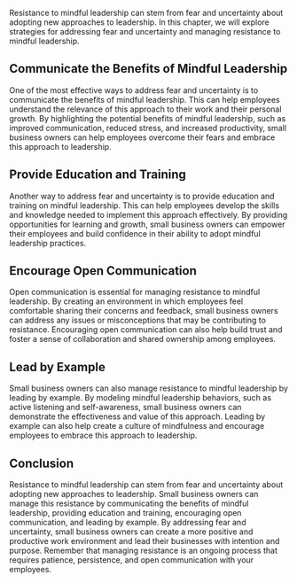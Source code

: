 
Resistance to mindful leadership can stem from fear and uncertainty about adopting new approaches to leadership. In this chapter, we will explore strategies for addressing fear and uncertainty and managing resistance to mindful leadership.

Communicate the Benefits of Mindful Leadership
----------------------------------------------

One of the most effective ways to address fear and uncertainty is to communicate the benefits of mindful leadership. This can help employees understand the relevance of this approach to their work and their personal growth. By highlighting the potential benefits of mindful leadership, such as improved communication, reduced stress, and increased productivity, small business owners can help employees overcome their fears and embrace this approach to leadership.

Provide Education and Training
------------------------------

Another way to address fear and uncertainty is to provide education and training on mindful leadership. This can help employees develop the skills and knowledge needed to implement this approach effectively. By providing opportunities for learning and growth, small business owners can empower their employees and build confidence in their ability to adopt mindful leadership practices.

Encourage Open Communication
----------------------------

Open communication is essential for managing resistance to mindful leadership. By creating an environment in which employees feel comfortable sharing their concerns and feedback, small business owners can address any issues or misconceptions that may be contributing to resistance. Encouraging open communication can also help build trust and foster a sense of collaboration and shared ownership among employees.

Lead by Example
---------------

Small business owners can also manage resistance to mindful leadership by leading by example. By modeling mindful leadership behaviors, such as active listening and self-awareness, small business owners can demonstrate the effectiveness and value of this approach. Leading by example can also help create a culture of mindfulness and encourage employees to embrace this approach to leadership.

Conclusion
----------

Resistance to mindful leadership can stem from fear and uncertainty about adopting new approaches to leadership. Small business owners can manage this resistance by communicating the benefits of mindful leadership, providing education and training, encouraging open communication, and leading by example. By addressing fear and uncertainty, small business owners can create a more positive and productive work environment and lead their businesses with intention and purpose. Remember that managing resistance is an ongoing process that requires patience, persistence, and open communication with your employees.
